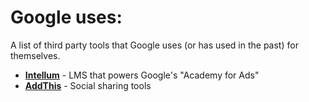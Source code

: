 # Google uses:
A list of third party tools that Google uses (or has used in the past) for themselves.

* **[Intellum](https://www.intellum.com/learning-delivery)** - LMS that powers Google's "Academy for Ads"
* **[AddThis](https://www.addthis.com/)** - Social sharing tools
